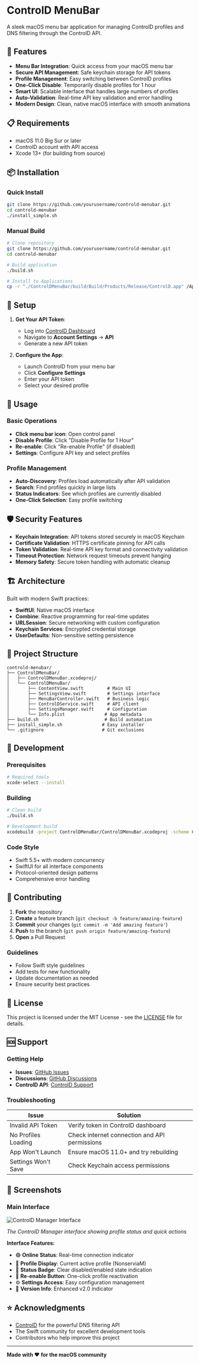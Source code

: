 # ControlD MenuBar

A sleek macOS menu bar application for managing ControlD profiles and DNS filtering through the ControlD API.

## 🚀 Features

- **Menu Bar Integration**: Quick access from your macOS menu bar
- **Secure API Management**: Safe keychain storage for API tokens
- **Profile Management**: Easy switching between ControlD profiles  
- **One-Click Disable**: Temporarily disable profiles for 1 hour
- **Smart UI**: Scalable interface that handles large numbers of profiles
- **Auto-Validation**: Real-time API key validation and error handling
- **Modern Design**: Clean, native macOS interface with smooth animations

## 📋 Requirements

- macOS 11.0 Big Sur or later
- ControlD account with API access
- Xcode 13+ (for building from source)

## 📦 Installation

### Quick Install
```bash
git clone https://github.com/yourusername/controld-menubar.git
cd controld-menubar
./install_simple.sh
```

### Manual Build
```bash
# Clone repository
git clone https://github.com/yourusername/controld-menubar.git
cd controld-menubar

# Build application
./build.sh

# Install to Applications
cp -r "./ControlDMenuBar/build/Build/Products/Release/ControlD.app" /Applications/
```

## 🔑 Setup

1. **Get Your API Token**:
   - Log into [ControlD Dashboard](https://controld.com/dashboard)
   - Navigate to **Account Settings** → **API**
   - Generate a new API token

2. **Configure the App**:
   - Launch ControlD from your menu bar
   - Click **Configure Settings**
   - Enter your API token
   - Select your desired profile

## 🎯 Usage

### Basic Operations
- **Click menu bar icon**: Open control panel
- **Disable Profile**: Click "Disable Profile for 1 Hour"  
- **Re-enable**: Click "Re-enable Profile" (if disabled)
- **Settings**: Configure API key and select profiles

### Profile Management
- **Auto-Discovery**: Profiles load automatically after API validation
- **Search**: Find profiles quickly in large lists
- **Status Indicators**: See which profiles are currently disabled
- **One-Click Selection**: Easy profile switching

## 🛡️ Security Features

- **Keychain Integration**: API tokens stored securely in macOS Keychain
- **Certificate Validation**: HTTPS certificate pinning for API calls
- **Token Validation**: Real-time API key format and connectivity validation
- **Timeout Protection**: Network request timeouts prevent hanging
- **Memory Safety**: Secure token handling with automatic cleanup

## 🏗️ Architecture

Built with modern Swift practices:
- **SwiftUI**: Native macOS interface
- **Combine**: Reactive programming for real-time updates
- **URLSession**: Secure networking with custom configuration
- **Keychain Services**: Encrypted credential storage
- **UserDefaults**: Non-sensitive setting persistence

## 📁 Project Structure

```
controld-menubar/
├── ControlDMenuBar/
│   ├── ControlDMenuBar.xcodeproj/
│   └── ControlDMenuBar/
│       ├── ContentView.swift         # Main UI
│       ├── SettingsView.swift        # Settings interface  
│       ├── MenuBarController.swift   # Business logic
│       ├── ControlDService.swift     # API client
│       ├── SettingsManager.swift     # Configuration
│       └── Info.plist               # App metadata
├── build.sh                         # Build automation
├── install_simple.sh               # Easy installer
└── .gitignore                      # Git exclusions
```

## 🔨 Development

### Prerequisites
```bash
# Required tools
xcode-select --install
```

### Building
```bash
# Clean build
./build.sh

# Development build  
xcodebuild -project ControlDMenuBar/ControlDMenuBar.xcodeproj -scheme ControlDMenuBar -configuration Debug
```

### Code Style
- Swift 5.5+ with modern concurrency
- SwiftUI for all interface components
- Protocol-oriented design patterns
- Comprehensive error handling

## 🤝 Contributing

1. **Fork** the repository
2. **Create** a feature branch (`git checkout -b feature/amazing-feature`)
3. **Commit** your changes (`git commit -m 'Add amazing feature'`)
4. **Push** to the branch (`git push origin feature/amazing-feature`)
5. **Open** a Pull Request

### Guidelines
- Follow Swift style guidelines
- Add tests for new functionality
- Update documentation as needed
- Ensure security best practices

## 📄 License

This project is licensed under the MIT License - see the [LICENSE](LICENSE) file for details.

## 🆘 Support

### Getting Help
- **Issues**: [GitHub Issues](https://github.com/yourusername/controld-menubar/issues)
- **Discussions**: [GitHub Discussions](https://github.com/yourusername/controld-menubar/discussions)
- **ControlD API**: [ControlD Support](https://controld.com/support)

### Troubleshooting

| Issue | Solution |
|-------|----------|
| Invalid API Token | Verify token in ControlD dashboard |
| No Profiles Loading | Check internet connection and API permissions |
| App Won't Launch | Ensure macOS 11.0+ and try rebuilding |
| Settings Won't Save | Check Keychain access permissions |

## 🎨 Screenshots

### Main Interface
![ControlD Manager Interface](screenshots/controld-manager-interface.png)

*The ControlD Manager interface showing profile status and quick actions*

**Interface Features:**
- 🟢 **Online Status**: Real-time connection indicator  
- 👤 **Profile Display**: Current active profile (NonserviaM)
- 🔴 **Status Badge**: Clear disabled/enabled state indication
- 🔵 **Re-enable Button**: One-click profile reactivation
- ⚙️ **Settings Access**: Easy configuration management
- 📱 **Version Info**: Enhanced v2.0 indicator

## ⭐ Acknowledgments

- [ControlD](https://controld.com) for the powerful DNS filtering API
- The Swift community for excellent development tools
- Contributors who help improve this project

---

**Made with ❤️ for the macOS community**